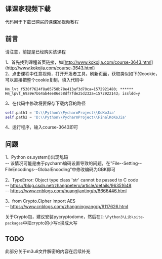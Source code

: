 ## 课课家视频下载

代码用于下载已购买的课课家视频教程

## 前言

请注意，前提是已经购买该课程

1、首先找到课程首页链接，如[http://www.kokojia.com/course-3643.html](http://www.kokojia.com/course-3643.html)  
2、点击课程中任意视频，打开开发者工具，刷新页面，获取类似如下的cookie，可以直接把整个cookie复制，填入代码中
```
Hm_lvt_f530f7624f8a05758b78e413af3d70ca=1572921480; ****** Hm_lpvt_69a9e7b64ab4ee86e58df7fde25d232a=1572922143; issldd=y
```
3、在代码中修改将要保存下载内容的路径
```python
self.path1 = 'D:\\Python\\PycharmProject\\KoKoJia'
self.path2 = 'D:\\Python\\PycharmProject\\FinalKoKoJia'
```
4、运行程序，输入course-3643即可

## 问题

1、Python os.system()出现乱码  
-- 该情况可能是由于pycharm编码设置导致的问题，在"File--Setting--FileEncodings--GlobalEncoding"中修改编码为GBK即可

2、TypeError: Object type class 'str' cannot be passed to C code  
-- https://blog.csdn.net/zhangpeterx/article/details/96351648  
-- https://www.cnblogs.com/huangjianting/p/8666446.html  

3、from Crypto.Cipher import AES  
-- https://www.cnblogs.com/zhangningyang/p/9117626.html

关于Crypto包，建议安装pycryptodome，然后在`C:\Python3\Lib\site-packages`中把crypto的小写c换成大写

## TODO
此部分关于m3u8文件解密的内容在后续补充

